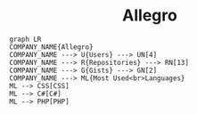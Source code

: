 <h1 align="center">Allegro</h1>

```mermaid
graph LR
COMPANY_NAME{Allegro}
COMPANY_NAME ---> U{Users} ---> UN[4]
COMPANY_NAME ---> R{Repositories} ---> RN[13]
COMPANY_NAME ---> G{Gists} ---> GN[2]
COMPANY_NAME ---> ML{Most Used<br>Languages}
ML --> CSS[CSS]
ML --> C#[C#]
ML --> PHP[PHP]
```
